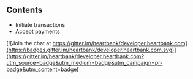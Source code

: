 ## Contents

* Initiate transactions
* Accept payments

[![Join the chat at https://gitter.im/heartbank/developer.heartbank.com](https://badges.gitter.im/heartbank/developer.heartbank.com.svg)](https://gitter.im/heartbank/developer.heartbank.com?utm_source=badge&utm_medium=badge&utm_campaign=pr-badge&utm_content=badge)

